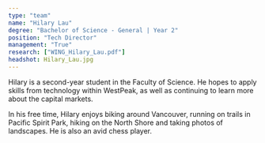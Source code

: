 ```yaml
---
type: "team"
name: "Hilary Lau"
degree: "Bachelor of Science - General | Year 2"
position: "Tech Director"
management: "True"
research: ["WING_Hilary_Lau.pdf"]
headshot: Hilary_Lau.jpg
---
```


Hilary is a second-year student in the Faculty of Science. He hopes to apply skills from technology within WestPeak, as well as continuing to learn more about the capital markets.

In his free time, Hilary enjoys biking around Vancouver, running on trails in Pacific Spirit Park, hiking on the North Shore and taking photos of landscapes. He is also an avid chess player.
